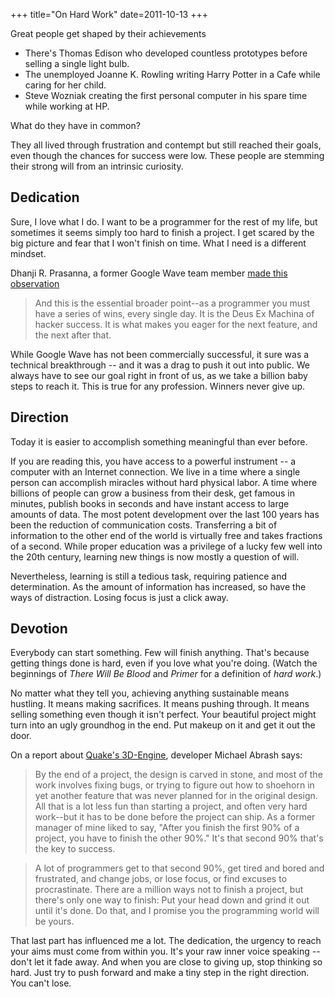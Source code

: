 +++
title="On Hard Work"
date=2011-10-13
+++

Great people get shaped by their achievements

- There's Thomas Edison who developed countless prototypes before selling a single light bulb.
- The unemployed Joanne K. Rowling writing Harry Potter in a Cafe while caring for her child.
- Steve Wozniak creating the first personal computer in his spare time while working at HP.

What do they have in common?

They all lived through frustration and contempt but still reached their goals, even though the chances for success were
low. These people are stemming their strong will from an intrinsic curiosity.

## Dedication

Sure, I love what I do. I want to be a programmer for the rest of my life, but sometimes it seems simply too hard to finish a project.
I get scared by the big picture and fear that I won't finish on time. What I need is a different mindset.

Dhanji R. Prasanna, a former Google Wave team member [made this observation](https://web.archive.org/web/20150717074857/https://rethrick.com/p/mmm/)

> And this is the essential broader point--as a programmer you must have a series of wins, every single day. It is the Deus Ex Machina of hacker success. It is what makes you eager for the next feature, and the next after that.

While Google Wave has not been commercially successful, it sure was a
technical breakthrough -- and it was a drag to push it out into public.
We always have to see our goal right in front of us, as we take a billion baby steps to reach it.
This is true for any profession. Winners never give up.

## Direction

Today it is easier to accomplish something meaningful than ever before.

If you are reading this, you have access to a powerful instrument -- a
computer with an Internet connection. We live in a time where a single
person can accomplish miracles without hard physical labor.
A time where billions of people can grow a business from their desk, get famous in minutes,
publish books in seconds and have instant access to large amounts of
data. The most potent development over the last 100
years has been the reduction of communication costs. Transferring a bit of
information to the other end of the world is virtually free and takes
fractions of a second. While proper education was a privilege of a lucky few
well into the 20th century, learning new things is now mostly a question of
will.

Nevertheless, learning is still a tedious task,
requiring patience and determination.
As the amount of information has increased, so have the ways of distraction.
Losing focus is just a click away.

## Devotion

Everybody can start something. Few will finish anything.
That's because getting things done is hard, even if you love what
you're doing. (Watch the beginnings of _There Will Be Blood_ and _Primer_ for a
definition of _hard work_.)

No matter what they tell you, achieving anything sustainable means hustling. It means making
sacrifices. It means pushing through.
It means selling something even though it isn't perfect. Your beautiful project might turn into an ugly groundhog in
the end. Put makeup on it and get it out the door.

On a report about [Quake's 3D-Engine](https://www.bluesnews.com/abrash/chap70.shtml), developer Michael Abrash says:

> By the end of a project, the design is carved in stone, and most of the work involves fixing bugs, or trying to figure out how to shoehorn in yet another feature that was never planned for in the original design. All that is a lot less fun than starting a project, and often very hard work--but it has to be done before the project can ship. As a former manager of mine liked to say, "After you finish the first 90% of a project, you have to finish the other 90%." It's that second 90% that's the key to success.

> A lot of programmers get to that second 90%, get tired and bored and frustrated, and change jobs, or lose focus, or find excuses to procrastinate. There are a million ways not to finish a project, but there's only one way to finish: Put your head down and grind it out until it's done. Do that, and I promise you the programming world will be yours.

That last part has influenced me a lot.
The dedication, the urgency to reach your aims must come from within you.
It's your raw inner voice speaking -- don't let it fade away.
And when you are close to giving up, stop thinking so hard. Just try to
push forward and make a tiny step in the right direction.
You can't lose.

